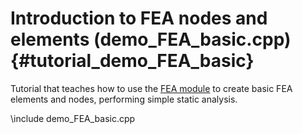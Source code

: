 Introduction to FEA nodes and elements  (demo_FEA_basic.cpp)  {#tutorial_demo_FEA_basic}
============================================================


Tutorial that teaches how to use the 
[FEA module](group__fea__module.html)
to create basic FEA elements and nodes, performing simple static analysis. 

 
\include demo_FEA_basic.cpp